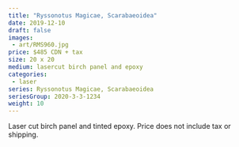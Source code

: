 ```yaml
---
title: "Ryssonotus Magicae, Scarabaeoidea"
date: 2019-12-10
draft: false
images:
 - art/RMS960.jpg
price: $485 CDN + tax
size: 20 x 20
medium: lasercut birch panel and epoxy
categories:
 - laser
series: Ryssonotus Magicae, Scarabaeoidea
seriesGroup: 2020-3-3-1234
weight: 10
---
```


Laser cut birch panel and tinted epoxy. Price does not include tax or shipping.
